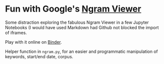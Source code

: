 # Fun with Google's [Ngram Viewer](https://books.google.com/ngrams)

Some distraction exploring the fabulous Ngram Viewer in a few Jupyter Notebooks (I would have used Markdown had Github not blocked the import of iframes.

Play with it online on [Binder](https://mybinder.org/v2/gh/jchwenger/Ngrammatology/master).

Helper function in `ngram.py`, for an easier and programmatic manipulation of keywords, start/end date, corpus.



